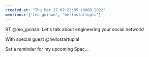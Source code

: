 ```yaml
---
created_at: "Thu Mar 17 09:22:05 +0000 2022"
mentions: ['leo_guinan', 'hellostartupla']
---
```


RT @leo_guinan: Let's talk about engineering your social network!

With special guest @hellostartupla!

Set a reminder for my upcoming Spac…